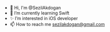 
- 👋 Hi, I'm @SezilAkdogan
- 🌱 I’m currently learning Swift
- ✨ I’m interested in iOS developer
- 📫 How to reach me sezilakdogan@gmail.com



